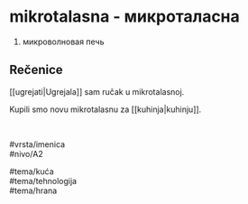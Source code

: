 # mikrotalasna - микроталасна


1. микроволновая печь  

## Rečenice

[[ugrejati|Ugrejala]] sam ručak u mikrotalasnoj.  

Kupili smo novu mikrotalasnu za [[kuhinja|kuhinju]].  

<br>

#vrsta/imenica  
#nivo/A2  

#tema/kuća  
#tema/tehnologija  
#tema/hrana
